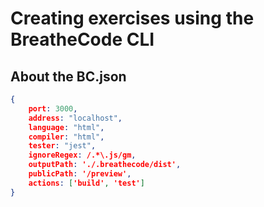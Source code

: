 # Creating exercises using the BreatheCode CLI

## About the BC.json

```json
{
    port: 3000,
    address: "localhost",
    language: "html",
    compiler: "html",
    tester: "jest",
    ignoreRegex: /.*\.js/gm,
    outputPath: './.breathecode/dist',
    publicPath: '/preview',
    actions: ['build', 'test']
}

```
